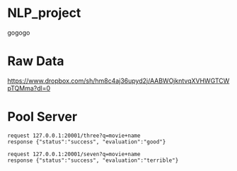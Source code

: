 # NLP_project

gogogo

# Raw Data

https://www.dropbox.com/sh/hm8c4aj36upyd2j/AABWOjkntvqXVHWGTCWpTQMma?dl=0

# Pool Server
```
request 127.0.0.1:20001/three?q=movie+name
response {"status":"success", "evaluation":"good"}

request 127.0.0.1:20001/seven?q=movie+name
response {"status":"success", "evaluation":"terrible"}
```



